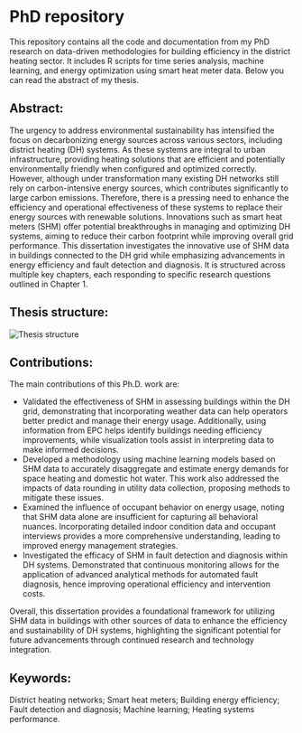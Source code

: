 # PhD repository
This repository contains all the code and documentation from my PhD research on data-driven methodologies for building efficiency in the district heating sector. It includes R scripts for time series analysis, machine learning, and energy optimization using smart heat meter data. Below you can read the abstract of my thesis.


## Abstract:
The urgency to address environmental sustainability has intensified the focus on decarbonizing energy sources across various sectors, including district heating (DH) systems. As these systems are integral to urban infrastructure, providing heating solutions that are efficient and potentially environmentally friendly when configured and optimized correctly. However, although under transformation many existing DH networks still rely on carbon-intensive energy sources, which contributes significantly to large carbon emissions. Therefore, there is a pressing need to enhance the efficiency and operational effectiveness of these systems to replace their energy sources with renewable solutions. Innovations such as smart heat meters (SHM) offer potential breakthroughs in managing and optimizing DH systems, aiming to reduce their carbon footprint while improving overall grid performance. This dissertation investigates the innovative use of SHM data in buildings connected to the DH grid while emphasizing advancements in energy efficiency and fault detection and diagnosis. It is structured across multiple key chapters, each responding to specific research questions outlined in Chapter 1. 


## Thesis structure:
![Thesis structure](https://github.com/user-attachments/assets/e831e44b-a300-44c9-9e12-d7a2180e3937)


## Contributions:
The main contributions of this Ph.D. work are: 
- Validated the effectiveness of SHM in assessing buildings within the DH grid, demonstrating that incorporating weather data can help operators better predict and manage their energy usage. Additionally, using information from EPC helps identify buildings needing efficiency improvements, while visualization tools assist in interpreting data to make informed decisions.
-  Developed a methodology using machine learning models based on SHM data to accurately disaggregate and estimate energy demands for space heating and domestic hot water. This work also addressed the impacts of data rounding in utility data collection, proposing methods to mitigate these issues.
-  Examined the influence of occupant behavior on energy usage, noting that SHM data alone are insufficient for capturing all behavioral nuances. Incorporating detailed indoor condition data and occupant interviews provides a more comprehensive understanding, leading to improved energy management strategies.
- Investigated the efficacy of SHM in fault detection and diagnosis within DH systems. Demonstrated that continuous monitoring allows for the application of advanced analytical methods for automated fault diagnosis, hence improving operational efficiency and intervention costs.

Overall, this dissertation provides a foundational framework for utilizing SHM data in buildings with other sources of data to enhance the efficiency and sustainability of DH systems, highlighting the significant potential for future advancements through continued research and technology integration. 


## Keywords:
District heating networks; Smart heat meters; Building energy efficiency; Fault detection and diagnosis; Machine learning; Heating systems performance.
